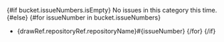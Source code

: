 {#if bucket.issueNumbers.isEmpty}
No issues in this category this time.
{#else}
{#for issueNumber in bucket.issueNumbers}
 - {drawRef.repositoryRef.repositoryName}#{issueNumber}
{/for}
{/if}